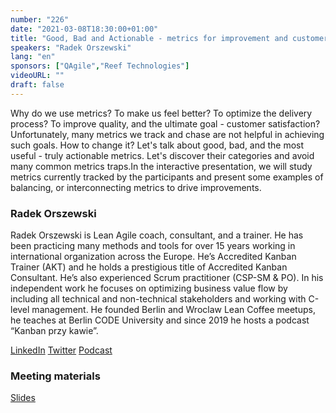 ```yaml
---
number: "226"
date: "2021-03-08T18:30:00+01:00"
title: "Good, Bad and Actionable - metrics for improvement and customer satisfaction!"
speakers: "Radek Orszewski"
lang: "en"
sponsors: ["QAgile","Reef Technologies"]
videoURL: ""
draft: false
---
```


Why do we use metrics? To make us feel better? To optimize the delivery process? To improve quality, and the ultimate goal - customer satisfaction? Unfortunately, many metrics we track and chase are not helpful in achieving such goals. How to change it? Let's talk about good, bad, and the most useful - truly actionable metrics. Let's discover their categories and avoid many common metrics traps.In the interactive presentation, we will study metrics currently tracked by the participants and present some examples of balancing, or interconnecting metrics to drive improvements.

### Radek Orszewski

Radek Orszewski is Lean Agile coach, consultant, and a trainer. He has been practicing many methods and tools for over 15 years working in international organization across the Europe. He’s Accredited Kanban Trainer (AKT) and he holds a prestigious title of Accredited Kanban Consultant. He’s also experienced Scrum practitioner (CSP-SM & PO). In his independent work he focuses on optimizing business value flow by including all technical and non-technical stakeholders and working with C-level management. He founded Berlin and Wroclaw Lean Coffee meetups, he teaches at Berlin CODE University and since 2019 he hosts a podcast “Kanban przy kawie”.

<a href="https://www.linkedin.com/in/orszewski" target="_blank">LinkedIn</a>
<a href="https://twitter.com/orszewski" target="_blank">Twitter</a> 
<a href="www.kanbanprzykawie.pl" target="_blank">Podcast</a>

### Meeting materials
<a href="Prezentacja_AW226.pdf" target="_blank">Slides</a>

